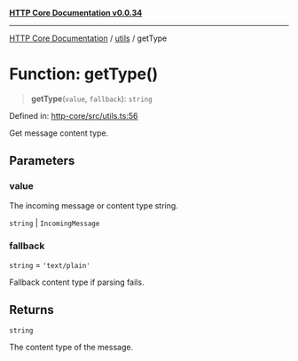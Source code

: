 [**HTTP Core Documentation v0.0.34**](../../README.md)

***

[HTTP Core Documentation](../../modules.md) / [utils](../README.md) / getType

# Function: getType()

> **getType**(`value`, `fallback`): `string`

Defined in: [http-core/src/utils.ts:56](https://github.com/stonemjs/http-core/blob/6ce19e93bd5f8b28975217f6c01558c07c7c03c7/src/utils.ts#L56)

Get message content type.

## Parameters

### value

The incoming message or content type string.

`string` | `IncomingMessage`

### fallback

`string` = `'text/plain'`

Fallback content type if parsing fails.

## Returns

`string`

The content type of the message.
